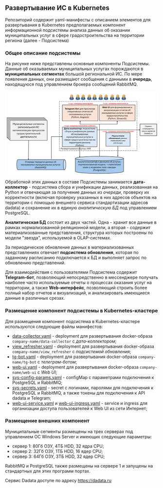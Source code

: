 ## Развертывание ИС в Kubernetes
Репозиторий содержит yaml-манифесты с описанием элементов для развертывания в Kubernetes предполагаемых компонент 
информационной подсистемы анализа данных об оказании муниципальных услуг в сфере градостроительства на территории 
региона (далее - Подсистема)

### Общее описание подсистемы
На рисунке ниже представлены основные компоненты Подсистемы. Данные об оказываемых муниципальных услугах порождаются 
в __муниципальных сегментах__ большой региональной ИС. По мере появления данных, они размещают сообщения c данными в 
__очередь__, находящуюся под управлением брокера сообщений RabbitMQ. 

![HLD подсистемы](img/hld.png)

Обработкой этих данных в составе Подсистемы занимается __дата-коллектор__ - подсистема сбора и унификации данных, 
реализованная на Python 
и отвечающая за получение данных из _очереди_, проверку их корректности (включая проверку указанных в них адресов 
объектов на территории с помощью внешнего сервиса стандартизации адресов dadata) и сохранение их в единую _аналитическую 
БД_ под управлением PostgreSQL. 

__Аналитическая БД__ состоит из двух частей. Одна - хранит все данные в рамках нормализованной реляционной модели,
а вторая - содержит материализованные представления, структура которых построены по модели "звезда", используемой 
в OLAP-системах.

За периодическое обновление данных в материализованных представлениях отвечает __подсистема обновления__, которая
по заданному расписанию подключается к БД и выполняет запрос по обновлению представлений.

Для взаимодействия с пользователями Подсистема содержит __Telegram-бот__, позволяющий непосредственно в мессенджере 
получать наиболее часто используемые отчеты о процессах оказания услуг на территории, а также __Web-интерфейс__, 
позволяющий строить более полный набор отчетов и визуализаций, и анализировать имеющиеся данные в различных срезах.

### Размещение компонент подсистемы в Kubernetes-кластере
Для размещения компонент подсистема в Kubernetes-кластере используются следующие файлы манифестов: 
- [data-collector.yaml](system-deployment-configuration/data-collector.yaml) - deployment для развертывания docker-образа
```company-name/data-collector``` c _дата-коллектором_;
- [view_refresher.yaml](system-deployment-configuration/view_refresher.yaml) - deployment для развертывания docker-образа
```company-name/view_refresher``` c _подсистемой обновления_;
- [tg-bot.yaml](system-deployment-configuration/tg-bot.yaml) - deployment для развертывания docker-образа
```company-name/tg-bot``` c _телеграм-ботом_;
- [web-ui.yaml](system-deployment-configuration/web-ui.yaml) - deployment для развертывания docker-образа
```company-name/web-ui``` c _Web UI_;
- [sys-config-params.yaml](system-deployment-configuration/sys-config-params.yaml) - configMap с параметрами
подключения к PostgreSQL и RabbitMQ;
- [sys-secrets.yaml](system-deployment-configuration/sys-secrets.yaml) - secret с логинами, паролями для подключения 
к PostgreSQL и RabbitMQ, а также токены для подключения к API dadata и Telegram;
- [web-ui-service.yaml](system-deployment-configuration/web-ui-service.yaml) и 
[web-ui-ingress.yaml](system-deployment-configuration/web-ui-ingress.yaml) - service и ingress для организации 
доступа пользователей к Web UI из сети Интернет;


### Размещение внешних компонент
Муниципальные сегменты размещены на трех серверах под управлением ОС Windows Server и имеющих следующие параметры:
- сервер 1: 80Гб ОЗУ, 4ТБ HDD, 32 ядра СPU;
- сервер 2: 32Гб ОЗУ, 1ТБ HDD, 16 ядер СPU;
- сервер 3: 64Гб ОЗУ, 3ТБ HDD, 32 ядер СPU;

RabbitMQ и PostgreSQL также размещены на сервере 1 и запущены на стандартных для этих программ портах.

Сервис Dadata доступе по адресу https://dadata.ru


